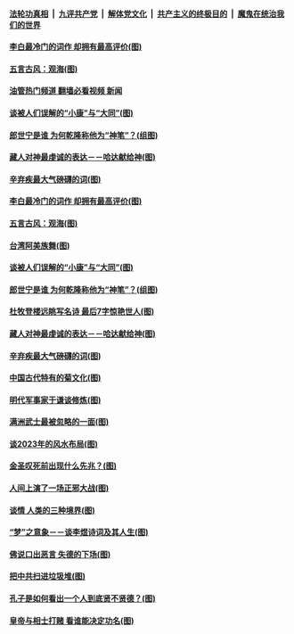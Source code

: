 ####  [法轮功真相](../../../../basic/blob/master/README.md?t=10021701) &nbsp;|&nbsp; [九评共产党](../../../../9ping.md/blob/master/README.md?t=10021701) &nbsp;|&nbsp; [解体党文化](../../../../jtdwh.md/blob/master/README.md?t=10021701)  &nbsp;|&nbsp; [共产主义的终极目的](../../../../gczydzjmd.md/blob/master/README.md?t=10021701) &nbsp;|&nbsp; [魔鬼在统治我们的世界](../../../../mgztzwmdsj.md/blob/master/README.md?t=10021701) 

#### [李白最冷门的词作 却拥有最高评价(图)](../pages/p7/1017867.md?t=10021701) 

#### [五言古风：观海(图)](../pages/p7/1017988.md?t=10021701) 

#### [油管热门频道 翻墙必看视频 新闻](http://209.250.226.216:81/youtube.html?10021701)

#### [谈被人们误解的“小康”与“大同”(图)](../pages/p7/1017782.md?t=10021701) 

#### [郎世宁是谁 为何乾隆称他为“神笔”？(组图)](../pages/p7/1017724.md?t=10021701) 

#### [藏人对神最虔诚的表达－－哈达献给神(图)](../pages/p7/1015672.md?t=10021701) 

#### [辛弃疾最大气磅礴的词(图)](../pages/p7/1017601.md?t=10021701) 

#### [李白最冷门的词作 却拥有最高评价(图)](../pages/p7/1017867.md?t=10021701) 

#### [五言古风：观海(图)](../pages/p7/1017988.md?t=10021701) 

#### [台湾阿美族舞(图)](../pages/p7/1015683.md?t=10021701) 

#### [谈被人们误解的“小康”与“大同”(图)](../pages/p7/1017782.md?t=10021701) 

#### [郎世宁是谁 为何乾隆称他为“神笔”？(组图)](../pages/p7/1017724.md?t=10021701) 

#### [杜牧登楼远眺写名诗 最后7字惊艳世人(图)](../pages/p7/1017888.md?t=10021701) 

#### [藏人对神最虔诚的表达－－哈达献给神(图)](../pages/p7/1015672.md?t=10021701) 

#### [辛弃疾最大气磅礴的词(图)](../pages/p7/1017601.md?t=10021701) 

#### [中国古代特有的菊文化(图)](../pages/p7/1017073.md?t=10021701) 

#### [明代军事家于谦谈修炼(图)](../pages/p7/1017763.md?t=10021701) 

#### [满洲武士最被忽略的一面(图)](../pages/p7/1015671.md?t=10021701) 

#### [谈2023年的风水布局(图)](../pages/p7/1016648.md?t=10021701) 

#### [金圣叹死前出现什么先兆？(图)](../pages/p7/1017691.md?t=10021701) 

#### [人间上演了一场正邪大战(图)](../pages/p7/1015670.md?t=10021701) 

#### [谈情 人类的三种境界(图)](../pages/p7/1017536.md?t=10021701) 

#### [“梦”之意象－－谈李煜诗词及其人生(图)](../pages/p7/1016659.md?t=10021701) 

#### [佛说口出恶言 失德的下场(图)](../pages/p7/1017389.md?t=10021701) 

#### [把中共扫进垃圾堆(图)](../pages/p7/1017637.md?t=10021701) 

#### [孔子是如何看出一个人到底贤不贤德？(图)](../pages/p7/1017529.md?t=10021701) 

#### [皇帝与相士打赌 看谁能决定功名(图)](../pages/p7/1016886.md?t=10021701) 

<img src='http://gfw-breaker.win/goodnews/indexes/p7.md' width='0px' height='0px'/>
